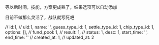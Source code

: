 等以后时间，技能，方案更成熟了，结果选项可以自动添加


目前不做那么灵活了，战队就写死吧


//   id:1,
      // uid:1,
      name: '',
      guess_type_id: 1,
      settle_type_id: 1,
      chip_type_id: 1,
      options: [],
      //   fund_pool: 1,
      //    result: 1,
      // status: 1,
      desc: 1,
      start_time: '',
      end_time: ''
      // created_at: 1,
      // updated_at: 2



      
      